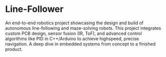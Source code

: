 # Line-Follower
An end-to-end robotics project showcasing the design and build of autonomous line-following and maze-solving robots. This project integrates custom PCB design, sensor fusion (IR, ToF), and advanced control algorithms like PID in C++/Arduino to achieve highspeed, precise navigation. A deep dive in embedded systems from concept to a finished product.
